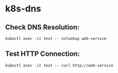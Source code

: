 # k8s-dns

## Check DNS Resolution:
```
kubectl exec -it test -- nslookup web-service
```
## Test HTTP Connection:
```
kubectl exec -it test -- curl http://web-service
```

